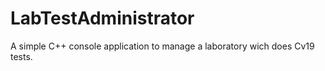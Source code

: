 # LabTestAdministrator
A simple C++ console application to manage a laboratory wich does Cv19 tests.
